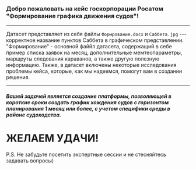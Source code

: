 ### Добро пожаловать на кейс госкорпорации Росатом "Формирование графика движения судов"!
***
Датасет представляет из себя файлы ```Формрование.docx``` и ```Саббета.jpg``` --- корректное название пунктов Саббета в графическом представлении. "Формирование" - основной файйл датасета, содержащий в себе пример списка заявок на месяц, дополнительные мемтеопараметры, маршруты следования караванов, а также другую полезную информацию. Также, в датасет включены некоторые исследования проблемы кейса, которые, как мы надеемся, помогут вам в создании решения.
***
##### Вашей задачей является создание платформы, позволяющей в короткие сроки создать график хождения судов с горизонтом планирования 1 месяц или более, с учетом специфики среды в районе судоходства.
# ЖЕЛАЕМ УДАЧИ!




P.S. Не забудьте посетить экспертные сессии и не стесняйтесь задавать вопросы)